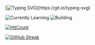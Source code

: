 [![Typing SVG](https://readme-typing-svg.demolab.com?font=Courier+New&weight=600&size=28&duration=3000&pause=1500&color=00FF00&background=282C34&center=true&vCenter=true&width=500&height=60&lines=Hello%2C+I'm+Ayah+Atheel!;I'm+a+Passionate+Developer;Welcome+to+my+GitHub+Profile!)](https://git.io/typing-svg)


![Currently Learning](https://img.shields.io/badge/Currently%20Learning-Next.js-00FF00?style=for-the-badge&logo=next.js)
![Building](https://img.shields.io/badge/Entrepreneur%20Mode-On-00FF00?style=for-the-badge)




[![HitCount](https://hits.dwyl.com/ayahatheel/ayahatheel.svg?style=flat-square&show=unique)](http://hits.dwyl.com/ayahatheel/ayahatheel)

<!--
**ayahatheel/ayahatheel** is a ✨ _special_ ✨ repository because its `README.md` (this file) appears on your GitHub profile.

Here are some ideas to get you started:

- 🔭 I’m currently working on ...
- 🌱 I’m currently learning ...
- 👯 I’m looking to collaborate on ...
- 🤔 I’m looking for help with ...
- 💬 Ask me about ...
- 📫 How to reach me: ...
- 😄 Pronouns: ...
- ⚡ Fun fact: ...
-->


[![GitHub Streak](https://github-readme-streak-stats.herokuapp.com?user=ayahatheel&theme=hacker&border_radius=12.5)](https://git.io/streak-stats)
